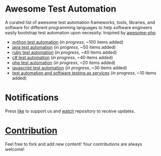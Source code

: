 # Awesome Test Automation
A curated list of awesome test automation frameworks, tools, libraries, and software for different programming languages to help software engineers easily bootstrap test automation upon necessity. Inspired by [awesome-php](https://github.com/ziadoz/awesome-php)

* [python test automation](https://github.com/atinfo/awesome-test-automation/blob/master/python-test-automation.md) (_in progress_, ~100 items added)
* [java test automation](https://github.com/atinfo/awesome-test-automation/blob/master/java-test-automation.md) (_in progress_, ~50 items added)
* [ruby test automation](https://github.com/atinfo/awesome-test-automation/blob/master/ruby-test-automation.md) (_in progress_, ~40 items added)
* [c# test automation](https://github.com/atinfo/awesome-test-automation/blob/master/c%23-test-automation.md) (_in progress_, ~40 items added)
* [php test automation](https://github.com/atinfo/awesome-test-automation/blob/master/php-test-automation.md) (_in progress_, ~20 items added)
* [javascript test automation](https://github.com/atinfo/awesome-test-automation/blob/master/javascript-test-automation.md) (_in progress_, ~30 items added)
* [test automation and software testing as services](https://github.com/atinfo/awesome-test-automation/blob/master/automation-and-testing-as-service.md) (_in progress_, ~10 items added)

# Notifications
Press [like](https://github.com/atinfo/awesome-test-automation/stargazers) to support us and [watch](https://github.com/atinfo/awesome-test-automation/subscription) repository to receive updates.

# [Contribution](https://github.com/atinfo/awesome-test-automation/blob/master/CONTRIBUTING.md)

Feel free to fork and add new content! Your contributions are always welcome! 
